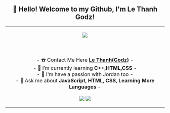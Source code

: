 <h2 align="center">👋 Hello! Welcome to my Github, I'm Le Thanh Godz!</h2>
<p align="center">
<table align="center">
   <tr>
      <td>
         <p align="center">    
         <img align="center" src="https://github-profile-trophy.vercel.app/?username=vudinhnamkhanh&theme=tokyonight&margion-w=13&margin-h=15&column=7&no-frame=true)](https://github.com/ryo-ma/github-profile-trophy" /></a><br/>
         <br/><br/>
            <a href="#"><img align="center"></a>
         <br/><br/>
         - ☎️ Contact Me Here <strong><a href="https://facebook.com/lethanh.godz">Le Thanh(Godz)</a></strong> -
         <br/>
         - 🌱 I’m currently learning <strong>C++,HTML,CSS</strong> -
         <br/>
         - 🌴 I'm have a passion with Jordan too -
         <br/>
         - 💬 Ask me about <strong>JavaScript, HTML, CSS, Learning More Languages</strong> -
         <p align="center">                     
             <img align="center" src="https://github-readme-stats.vercel.app/api?username=LeThanhGodz&show_icons=true&theme=dracula" />
             <img align="center" src="https://github-readme-stats.vercel.app/api/top-langs/?username=LeThanhGodz&theme=radical&hide_border=false" />
        </p>

</table>
</p>

